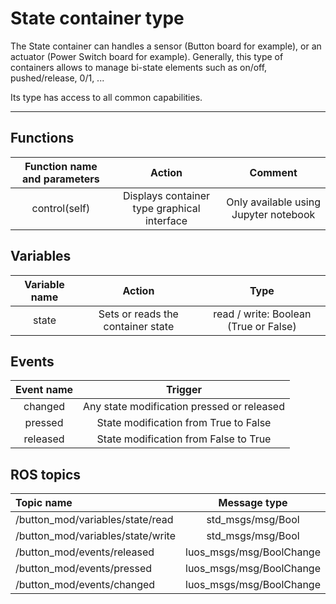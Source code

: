 # State container type

The State container can handles a sensor (Button board for example), or an actuator (Power Switch board for example). Generally, this type of containers allows to manage bi-state elements such as on/off, pushed/release, 0/1, ...

Its type has access to all common capabilities.

----

## Functions

| **Function name and parameters** | **Action** | **Comment** |
|:---:|:---:|:---:|
| control(self) | Displays container type graphical interface | Only available using Jupyter notebook |

## Variables

| **Variable name** | **Action** | **Type** |
|:---:|:---:|:---:|
| state | Sets or reads the container state | read / write: Boolean (True or False) |

## Events

| **Event name** | **Trigger** |
|:---:|:---:|
| changed | Any state modification pressed or released |
| pressed | State modification from True to False |
| released | State modification from False to True |

## ROS topics
| **Topic name** | **Message type** |
|:----|:---:|
| /button_mod/variables/state/read | std_msgs/msg/Bool
| /button_mod/variables/state/write | std_msgs/msg/Bool
| /button_mod/events/released | luos_msgs/msg/BoolChange
| /button_mod/events/pressed | luos_msgs/msg/BoolChange
| /button_mod/events/changed | luos_msgs/msg/BoolChange

